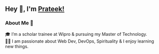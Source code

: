 ## Hey 👋, I'm [Prateek!](#) 

### About Me 🚀
🎓 I’m a scholar trainee at Wipro & pursuing my Master of Technology. </br>
👨‍💻  I am passionate about Web Dev, DevOps, Spirituality & I enjoy learning new things. </br>
